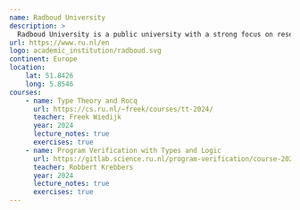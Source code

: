 ```yaml
---
name: Radboud University
description: >
  Radboud University is a public university with a strong focus on research located in Nijmegen, Netherlands.
url: https://www.ru.nl/en
logo: academic_institution/radboud.svg
continent: Europe
location:
    lat: 51.8426
    long: 5.8546
courses:
    - name: Type Theory and Rocq
      url: https://cs.ru.nl/~freek/courses/tt-2024/
      teacher: Freek Wiedijk
      year: 2024
      lecture_notes: true
      exercises: true
    - name: Program Verification with Types and Logic
      url: https://gitlab.science.ru.nl/program-verification/course-2024-2025
      teacher: Robbert Krebbers
      year: 2024
      lecture_notes: true
      exercises: true
---
```

